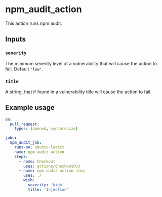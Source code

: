 # npm_audit_action

This action runs npm audit.

## Inputs

### `severity`

The minimum severity level of a vulnerability that will cause the action to fail. Default `"low"`.

### `title`

A string, that if found in a vulnerability title will cause the action to fail.

## Example usage

```yaml
on:
  pull_request:
    types: [opened, synchronize]

jobs:
  npm_audit_job:
    runs-on: ubuntu-latest
    name: npm audit action
    steps:
      - name: Checkout
        uses: actions/checkout@v3
      - name: npm audit action step
        uses: ./
        with:
          severity: 'high'
          title: 'Injection'
```